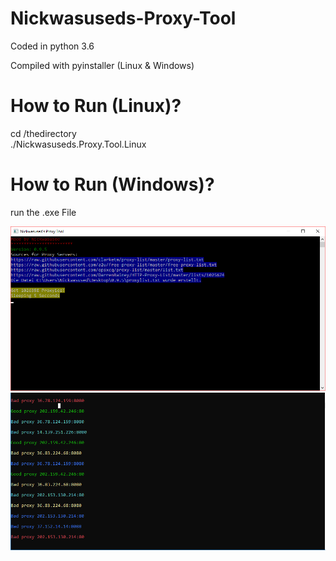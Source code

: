 # Nickwasuseds-Proxy-Tool

Coded in python 3.6

Compiled with pyinstaller (Linux & Windows)

# How to Run (Linux)?

cd /thedirectory <br>
./Nickwasuseds.Proxy.Tool.Linux

# How to Run (Windows)?

run the .exe File

![The Program](https://raw.githubusercontent.com/Nickwasused/Nickwasuseds-Proxy-Tool/master/Nickwasused.Proxy.Tool.0.9.5.png) 
![The Program](https://raw.githubusercontent.com/Nickwasused/Nickwasuseds-Proxy-Tool/1.0.0/Nickwasuseds.Proxy.Tool.1.0.0.png) 

